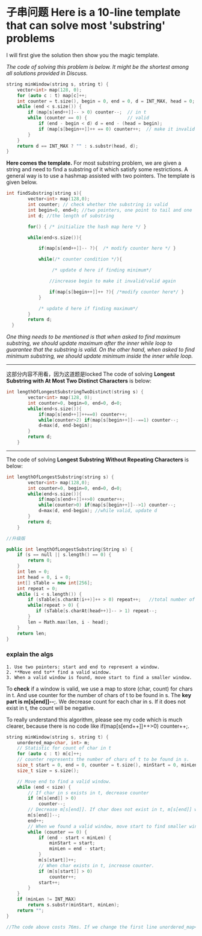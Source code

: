 # 子串问题 Here is a 10-line template that can solve most 'substring' problems

I will first give the solution then show you the magic template.

*The code of solving this problem is below. It might be the shortest among all solutions provided in Discuss.*

```cpp
string minWindow(string s, string t) {
    vector<int> map(128, 0);
    for (auto c : t) map[c]++;
    int counter = t.size(), begin = 0, end = 0, d = INT_MAX, head = 0;
    while (end < s.size()) {
        if (map[s[end++]]-- > 0) counter--;  // in t
        while (counter == 0) {               // valid
            if (end - begin < d) d = end - (head = begin);
            if (map[s[begin++]]++ == 0) counter++;  // make it invalid
        }
    }
    return d == INT_MAX ? "" : s.substr(head, d);
}
```

**Here comes the template.**
For most substring problem, we are given a string and need to find a substring of it which satisfy some restrictions. A general way is to use a hashmap assisted with two pointers. The template is given below.

```cpp
int findSubstring(string s){
        vector<int> map(128,0);
        int counter; // check whether the substring is valid
        int begin=0, end=0; //two pointers, one point to tail and one  head
        int d; //the length of substring

        for() { /* initialize the hash map here */ }

        while(end<s.size()){

            if(map[s[end++]]-- ?){  /* modify counter here */ }

            while(/* counter condition */){

                 /* update d here if finding minimum*/

                //increase begin to make it invalid/valid again

                if(map[s[begin++]]++ ?){ /*modify counter here*/ }
            }

            /* update d here if finding maximum*/
        }
        return d;
  }
```


*One thing needs to be mentioned is that when asked to find maximum substring, we should update maximum after the inner while loop to guarantee that the substring is valid. On the other hand, when asked to find minimum substring, we should update minimum inside the inner while loop.*

---
这部分内容不用看，因为这道题是locked
The code of solving **Longest Substring with At Most Two Distinct Characters** is below:

```cpp
int lengthOfLongestSubstringTwoDistinct(string s) {
        vector<int> map(128, 0);
        int counter=0, begin=0, end=0, d=0;
        while(end<s.size()){
            if(map[s[end++]]++==0) counter++;
            while(counter>2) if(map[s[begin++]]--==1) counter--;
            d=max(d, end-begin);
        }
        return d;
    }
```
---

The code of solving **Longest Substring Without Repeating Characters** is below:

```cpp
int lengthOfLongestSubstring(string s) {
        vector<int> map(128,0);
        int counter=0, begin=0, end=0, d=0;
        while(end<s.size()){
            if(map[s[end++]]++>0) counter++;
            while(counter>0) if(map[s[begin++]]-->1) counter--;
            d=max(d, end-begin); //while valid, update d
        }
        return d;
    }

//升级版

public int lengthOfLongestSubstring(String s) {
    if (s == null || s.length() == 0) {
        return 0;
    }
    int len = 0;
    int head = 0, i = 0;
    int[] sTable = new int[256];
    int repeat = 0;
    while (i < s.length()) {
        if (sTable[s.charAt(i++)]++ > 0) repeat++;   //total number of repeat
        while(repeat > 0) {
           if (sTable[s.charAt(head++)]-- > 1) repeat--;
        }
        len = Math.max(len, i - head);
    }
    return len;
}
```

### explain the algs
    1. Use two pointers: start and end to represent a window.
    2. **Move end to** find a valid window.
    3. When a valid window is found, move start to find a smaller window.

To **check** if a window is valid, we use a map to store (char, count) for chars in t. And use counter for the number of chars of t to be found in s. The **key part is m[s[end]]--**;. We decrease count for each char in s. If it does not exist in t, the count will be negative.

To really understand this algorithm, please see my code which is much clearer, because there is no code like if(map[s[end++]]++>0) counter++;.

```cpp
string minWindow(string s, string t) {
	unordered_map<char, int> m;
	// Statistic for count of char in t
	for (auto c : t) m[c]++;
	// counter represents the number of chars of t to be found in s.
	size_t start = 0, end = 0, counter = t.size(), minStart = 0, minLen = INT_MAX;
	size_t size = s.size();

	// Move end to find a valid window.
	while (end < size) {
		// If char in s exists in t, decrease counter
		if (m[s[end]] > 0)
			counter--;
		// Decrease m[s[end]]. If char does not exist in t, m[s[end]] will be negative.
		m[s[end]]--;
		end++;
		// When we found a valid window, move start to find smaller window.
		while (counter == 0) {
			if (end - start < minLen) {
				minStart = start;
				minLen = end - start;
			}
			m[s[start]]++;
			// When char exists in t, increase counter.
			if (m[s[start]] > 0)
				counter++;
			start++;
		}
	}
	if (minLen != INT_MAX)
		return s.substr(minStart, minLen);
	return "";
}

//The code above costs 76ms. If we change the first line unordered_map<char, int> m; to vector<int> m(128, 0);, it costs 12ms.
```
